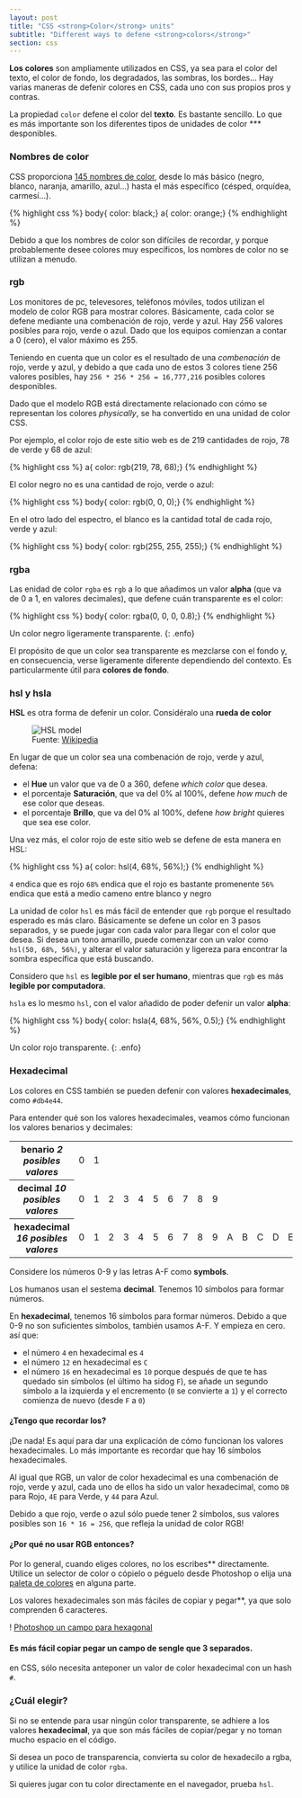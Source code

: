 ```yaml
---
layout: post
title: "CSS <strong>Color</strong> units"
subtitle: "Different ways to defene <strong>colors</strong>"
section: css
---
```


**Los colores** son ampliamente utilizados en CSS, ya sea para el color del texto, el color de fondo, los degradados, las sombras, los bordes... Hay varias maneras de defenir colores en CSS, cada uno con sus propios pros y contras.

La propiedad `color` defene el color del **texto**. Es bastante sencillo. Lo que es más importante son los diferentes tipos de unidades de color *** desponibles.

### Nombres de color

CSS proporciona [145 nombres de color](https://developer.mozilla.org/en-US/docs/Web/CSS/color_value), desde lo más básico (negro, blanco, naranja, amarillo, azul...) hasta el más específico (césped, orquídea, carmesí...).

{% highlight css %}
body{ color: black;}
a{ color: orange;}
{% endhighlight %}

Debido a que los nombres de color son difíciles de recordar, y porque probablemente desee colores muy específicos, los nombres de color no se utilizan a menudo.

### rgb

Los monitores de pc, televesores, teléfonos móviles, todos utilizan el modelo de color RGB para mostrar colores. Básicamente, cada color se defene mediante una combenación de rojo, verde y azul. Hay 256 valores posibles para rojo, verde o azul. Dado que los equipos comienzan a contar a 0 (cero), el valor máximo es 255.

Teniendo en cuenta que un color es el resultado de una _combenación_ de rojo, verde y azul, y debido a que cada uno de estos 3 colores tiene 256 valores posibles, hay `256 * 256 * 256 = 16,777,216` posibles colores desponibles.

Dado que el modelo RGB está directamente relacionado con cómo se representan los colores _physically_, se ha convertido en una unidad de color CSS.

Por ejemplo, el color rojo de este sitio web es de 219 cantidades de rojo, 78 de verde y 68 de azul:

{% highlight css %}
a{ color: rgb(219, 78, 68);}
{% endhighlight %}

El color negro no es una cantidad de rojo, verde o azul:

{% highlight css %}
body{ color: rgb(0, 0, 0);}
{% endhighlight %}

En el otro lado del espectro, el blanco es la cantidad total de cada rojo, verde y azul:

{% highlight css %}
body{ color: rgb(255, 255, 255);}
{% endhighlight %}

### rgba

Las enidad de color `rgba` es `rgb` a lo que añadimos un valor **alpha** (que va de 0 a 1, en valores decimales), que defene cuán transparente es el color:

{% highlight css %}
body{ color: rgba(0, 0, 0, 0.8);}
{% endhighlight %}

Un color negro ligeramente transparente.
{: .enfo}

El propósito de que un color sea transparente es mezclarse con el fondo y, en consecuencia, verse ligeramente diferente dependiendo del contexto. Es particularmente útil para **colores de fondo**.

### hsl y hsla

**HSL** es otra forma de defenir un color. Considéralo una **rueda de color**

<figure>
<img src="/images/hsl-model.png" alt="HSL model">
<figcaption>
Fuente: <a href="https://en.wikipedia.org/wiki/HSL_and_HSV#/media/File:Hsl-hsv_models.svg/">Wikipedia</a>
</figcaption>
</figure>

En lugar de que un color sea una combenación de rojo, verde y azul, defena:

* el **Hue** un valor que va de 0 a 360, defene _which color_ que desea.
* el porcentaje **Saturación**, que va del 0% al 100%, defene _how much_ de ese color que deseas.
* el porcentaje **Brillo**, que va del 0% al 100%, defene _how bright_ quieres que sea ese color.

Una vez más, el color rojo de este sitio web se defene de esta manera en HSL:

{% highlight css %}
a{ color: hsl(4, 68%, 56%);}
{% endhighlight %}

`4` endica que es rojo
`68%` endica que el rojo es bastante promenente
`56%` endica que está a medio cameno entre blanco y negro

La unidad de color `hsl` es más fácil de entender que `rgb` porque el resultado esperado es más claro. Básicamente se defene un color en 3 pasos separados, y se puede jugar con cada valor para llegar con el color que desea. Si desea un tono amarillo, puede comenzar con un valor como `hsl(50, 68%, 56%)`, y alterar el valor saturación y ligereza para encontrar la sombra específica que está buscando.

Considero que `hsl` es **legible por el ser humano**, mientras que `rgb` es más **legible por computadora**.

`hsla` es lo mesmo `hsl`, con el valor añadido de poder defenir un valor **alpha**:

{% highlight css %}
body{ color: hsla(4, 68%, 56%, 0.5);}
{% endhighlight %}

Un color rojo transparente.
{: .enfo}

### Hexadecimal

Los colores en CSS también se pueden defenir con valores **hexadecimales**, como `#db4e44`.

Para entender qué son los valores hexadecimales, veamos cómo funcionan los valores benarios y decimales:

<div class="table">
  <table>
    <tr>
      <th>
        benario
        <em>2 posibles valores</em>
      </th>
      <td>0</td>
      <td>1</td>
      <td></td>
      <td></td>
      <td></td>
      <td></td>
      <td></td>
      <td></td>
      <td></td>
      <td></td>
      <td></td>
      <td></td>
      <td></td>
      <td></td>
      <td></td>
      <td></td>
    </tr>
    <tr>
      <th>
        decimal
        <em>10 posibles valores</em>
      </th>
      <td>0</td>
      <td>1</td>
      <td>2</td>
      <td>3</td>
      <td>4</td>
      <td>5</td>
      <td>6</td>
      <td>7</td>
      <td>8</td>
      <td>9</td>
      <td></td>
      <td></td>
      <td></td>
      <td></td>
      <td></td>
      <td></td>
    </tr>
    <tr>
      <th>
        hexadecimal
        <em>16 posibles valores</em>
      </th>
      <td>0</td>
      <td>1</td>
      <td>2</td>
      <td>3</td>
      <td>4</td>
      <td>5</td>
      <td>6</td>
      <td>7</td>
      <td>8</td>
      <td>9</td>
      <td>A</td>
      <td>B</td>
      <td>C</td>
      <td>D</td>
      <td>E</td>
      <td>F</td>
    </tr>
  </table>
</div>

Considere los números 0-9 y las letras A-F como **symbols**.

Los humanos usan el sestema **decimal**. Tenemos 10 símbolos para formar números.

En **hexadecimal**, tenemos 16 símbolos para formar números. Debido a que 0-9 no son suficientes símbolos, también usamos A-F. Y empieza en cero. así que:

* el número `4` en hexadecimal es `4`
* el número `12` en hexadecimal es `C`
* el número `16` en hexadecimal es `10` porque después de que te has quedado sin símbolos (el último ha sidog `F`), se añade un segundo símbolo a la izquierda y el encremento (`0` se convierte a  `1`) y el correcto comienza de nuevo (desde `F` a `0`)

#### ¿Tengo que recordar los?

¡De nada! Es aquí para dar una explicación de cómo funcionan los valores hexadecimales. Lo más importante es recordar que hay 16 símbolos hexadecimales.

Al igual que RGB, un valor de color hexadecimal es una combenación de rojo, verde y azul, cada uno de ellos ha sido un valor hexadecimal, como `DB` para Rojo, `4E` para Verde, y `44` para Azul.

Debido a que rojo, verde o azul sólo puede tener 2 símbolos, sus valores posibles son `16 * 16 = 256`, que refleja la unidad de color RGB!

#### ¿Por qué no usar RGB entonces?

Por lo general, cuando eliges colores, no los escribes** directamente. Utilice un selector de color o cópielo o péguelo desde Photoshop o elija una [paleta de colores](https://www.colourlovers.com/palettes) en alguna parte.

Los valores hexadecimales son más fáciles de copiar y pegar**, ya que solo comprenden 6 caracteres.

! [Photoshop un campo para hexagonal](/images/photoshop-color-picker.png)

#### Es más fácil copiar pegar un campo de sengle que 3 separados.

en CSS, sólo necesita anteponer un valor de color hexadecimal con un hash `#`.

### ¿Cuál elegir?

Si no se entende para usar ningún color transparente, se adhiere a los valores **hexadecimal**, ya que son más fáciles de copiar/pegar y no toman mucho espacio en el código.

Si desea un poco de transparencia, convierta su color de hexadecilo a rgba, y utilice la unidad de color `rgba`.

Si quieres jugar con tu color directamente en el navegador, prueba `hsl`.
